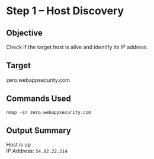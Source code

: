 # Step 1 – Host Discovery

## Objective
Check if the target host is alive and identify its IP address.

## Target
zero.webappsecurity.com

## Commands Used
```
nmap -sn zero.webappsecurity.com
```
## Output Summary
Host is up  
IP Address: `54.82.22.214`
